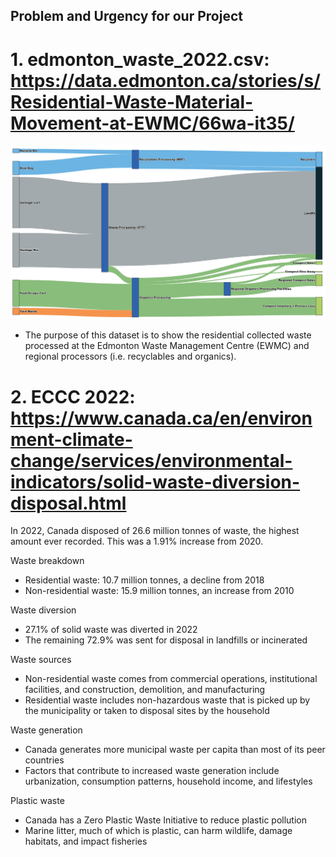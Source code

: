 ## Problem and Urgency for our Project

# 1. edmonton_waste_2022.csv: https://data.edmonton.ca/stories/s/Residential-Waste-Material-Movement-at-EWMC/66wa-it35/
![alt text](yeg_waste_map.png "Title")
- The purpose of this dataset is to show the residential collected waste processed at the Edmonton Waste Management Centre (EWMC) and regional processors (i.e. recyclables and organics).


# 2. ECCC 2022: https://www.canada.ca/en/environment-climate-change/services/environmental-indicators/solid-waste-diversion-disposal.html

In 2022, Canada disposed of 26.6 million tonnes of waste, the highest amount ever recorded. This was a 1.91% increase from 2020. 

Waste breakdown 
- Residential waste: 10.7 million tonnes, a decline from 2018
- Non-residential waste: 15.9 million tonnes, an increase from 2010

Waste diversion 
- 27.1% of solid waste was diverted in 2022
- The remaining 72.9% was sent for disposal in landfills or incinerated

Waste sources 
- Non-residential waste comes from commercial operations, institutional facilities, and construction, demolition, and manufacturing
- Residential waste includes non-hazardous waste that is picked up by the municipality or taken to disposal sites by the household

Waste generation 
- Canada generates more municipal waste per capita than most of its peer countries
- Factors that contribute to increased waste generation include urbanization, consumption patterns, household income, and lifestyles

Plastic waste
- Canada has a Zero Plastic Waste Initiative to reduce plastic pollution 
- Marine litter, much of which is plastic, can harm wildlife, damage habitats, and impact fisheries 